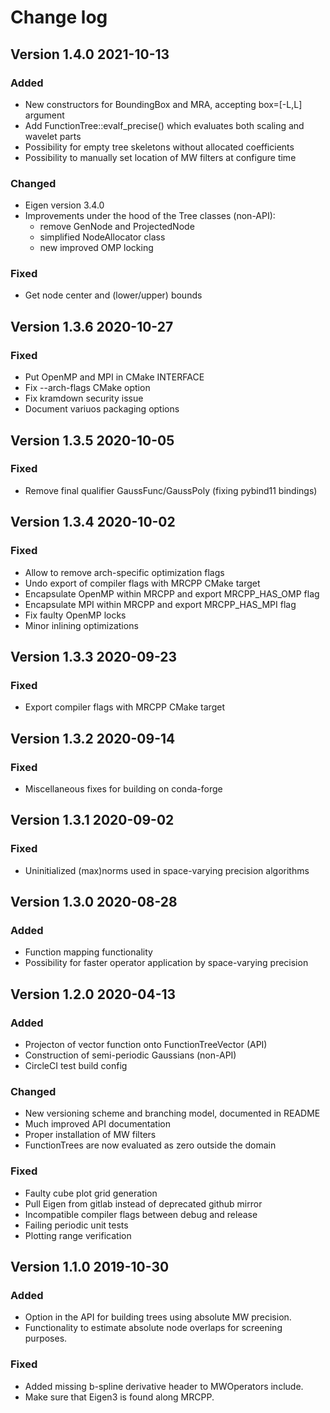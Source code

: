 # Change log

## Version 1.4.0 2021-10-13

### Added

- New constructors for BoundingBox and MRA, accepting box=[-L,L] argument 
- Add FunctionTree::evalf_precise() which evaluates both scaling and wavelet parts
- Possibility for empty tree skeletons without allocated coefficients
- Possibility to manually set location of MW filters at configure time

### Changed

- Eigen version 3.4.0
- Improvements under the hood of the Tree classes (non-API):
  - remove GenNode and ProjectedNode
  - simplified NodeAllocator class
  - new improved OMP locking

### Fixed

- Get node center and (lower/upper) bounds


## Version 1.3.6 2020-10-27

### Fixed

- Put OpenMP and MPI in CMake INTERFACE
- Fix --arch-flags CMake option
- Fix kramdown security issue
- Document variuos packaging options

## Version 1.3.5 2020-10-05

### Fixed

- Remove final qualifier GaussFunc/GaussPoly (fixing pybind11 bindings)

## Version 1.3.4 2020-10-02

### Fixed

- Allow to remove arch-specific optimization flags
- Undo export of compiler flags with MRCPP CMake target
- Encapsulate OpenMP within MRCPP and export MRCPP_HAS_OMP flag
- Encapsulate MPI within MRCPP and export MRCPP_HAS_MPI flag
- Fix faulty OpenMP locks
- Minor inlining optimizations

## Version 1.3.3 2020-09-23

### Fixed

- Export compiler flags with MRCPP CMake target


## Version 1.3.2 2020-09-14

### Fixed

- Miscellaneous fixes for building on conda-forge 


## Version 1.3.1 2020-09-02

### Fixed

- Uninitialized (max)norms used in space-varying precision algorithms


## Version 1.3.0 2020-08-28

### Added

- Function mapping functionality
- Possibility for faster operator application by space-varying precision


## Version 1.2.0 2020-04-13

### Added

- Projecton of vector function onto FunctionTreeVector (API)
- Construction of semi-periodic Gaussians (non-API)
- CircleCI test build config

### Changed

- New versioning scheme and branching model, documented in README
- Much improved API documentation
- Proper installation of MW filters
- FunctionTrees are now evaluated as zero outside the domain

### Fixed

- Faulty cube plot grid generation
- Pull Eigen from gitlab instead of deprecated github mirror
- Incompatible compiler flags between debug and release
- Failing periodic unit tests
- Plotting range verification


## Version 1.1.0 2019-10-30

### Added

- Option in the API for building trees using absolute MW precision.
- Functionality to estimate absolute node overlaps for screening purposes.

### Fixed

- Added missing b-spline derivative header to MWOperators include.
- Make sure that Eigen3 is found along MRCPP.
